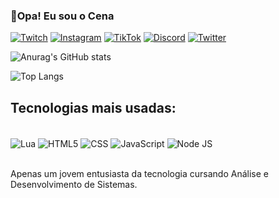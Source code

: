 ### 👋Opa! Eu sou o Cena

[![Twitch](https://img.shields.io/badge/Twitch-9146FF?style=for-the-badge&logo=twitch&logoColor=white)](https://twitch.tv/eicenacsf)
[![Instagram](https://img.shields.io/badge/Instagram-E4405F?style=for-the-badge&logo=instagram&logoColor=white)](https://instagram.com/cenacsf)
[![TikTok](https://img.shields.io/badge/TikTok-000000?style=for-the-badge&logo=tiktok&logoColor=white)](https://tiktok.com/@cenacsf)
[![Discord](https://img.shields.io/badge/Discord-7289DA?style=for-the-badge&logo=discord&logoColor=white)](https://discord.gg/z7MHndAqxs)
[![Twitter](https://img.shields.io/badge/Twitter-1DA1F2?style=for-the-badge&logo=twitter&logoColor=white)](https://x.com/CenaCSF)

![Anurag's GitHub stats](https://github-readme-stats.vercel.app/api?username=EiCenaCSF&show_icons=true&theme=dark)

![Top Langs](https://github-readme-stats.vercel.app/api/top-langs/?username=EiCenaCSF&layout=compact&theme=dark)

## Tecnologias mais usadas:

<div style="display: inline_block"><br/>
    <img align="center" alt="Lua" src="https://img.shields.io/badge/Lua-2C2D72?style=for-the-badge&logo=lua&logoColor=white" />
    <img align="center" alt="HTML5" src="https://img.shields.io/badge/HTML5-E34F26?style=for-the-badge&logo=html5&logoColor=white" />
    <img align="center" alt="CSS" src="https://img.shields.io/badge/CSS-239120?&style=for-the-badge&logo=css3&logoColor=white" />
    <img align="center" alt="JavaScript" src="https://img.shields.io/badge/JavaScript-F7DF1E?style=for-the-badge&logo=javascript&logoColor=black" />
    <img align="center" alt="Node JS" src="https://img.shields.io/badge/Node.js-43853D?style=for-the-badge&logo=node.js&logoColor=white" />
</div><br/>

Apenas um jovem entusiasta da tecnologia cursando Análise e Desenvolvimento de Sistemas.
